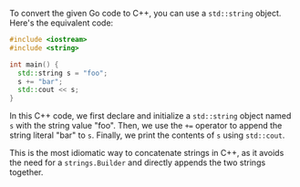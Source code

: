To convert the given Go code to C++, you can use a `std::string` object. Here's the equivalent code:

```cpp
#include <iostream>
#include <string>

int main() {
  std::string s = "foo";
  s += "bar";
  std::cout << s;
}
```

In this C++ code, we first declare and initialize a `std::string` object named `s` with the string value "foo". Then, we use the `+=` operator to append the string literal "bar" to `s`. Finally, we print the contents of `s` using `std::cout`.

This is the most idiomatic way to concatenate strings in C++, as it avoids the need for a `strings.Builder` and directly appends the two strings together.

